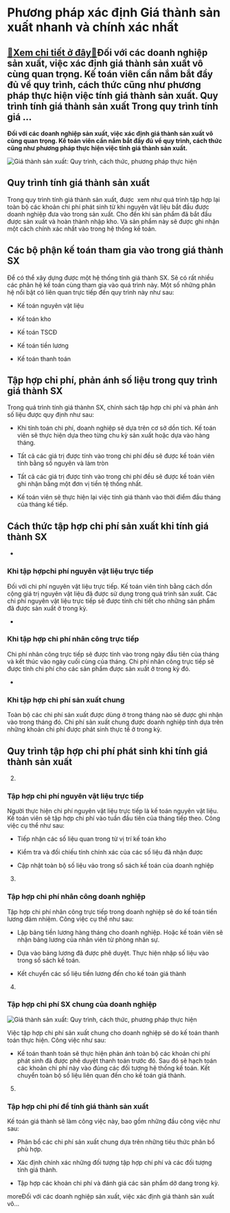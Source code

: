 Phương pháp xác định Giá thành sản xuất nhanh và chính xác nhất
===============================================================

[:gift:Xem chi tiết ở đây:gift:](https://hddtvn.com/phuong-phap-xac-dinh-gia-thanh-san-xuat-nhanh-va-chinh-xac-nhat/)Đối với các doanh nghiệp sản xuất, việc xác định giá thành sản xuất vô cùng quan trọng. Kế toán viên cần nắm bắt đầy đủ về quy trình, cách thức cũng như phương pháp thực hiện việc tính giá thành sản xuất. Quy trình tính giá thành sản xuất Trong quy trình tính giá …
-------------------------------------------------------------------------------------------------------------------------------------------------------------------------------------------------------------------------------------------------------------------------

**Đối với các doanh nghiệp sản xuất, việc xác định giá thành sản xuất vô cùng quan trọng. Kế toán viên cần nắm bắt đầy đủ về quy trình, cách thức cũng như phương pháp thực hiện việc tính giá thành sản xuất.**


![Giá thành sản xuất: Quy trình, cách thức, phương pháp thực hiện](https://hddtvn.com/wp-content/uploads/2021/01/25446910.jpg)


Quy trình tính giá thành sản xuất
---------------------------------


Trong quy trình tính giá thành sản xuất, được  xem như quá trình tập hợp lại toàn bộ các khoản chi phí phát sinh từ khi nguyên vật liệu bắt đầu được doanh nghiệp đưa vào trong sản xuất. Cho đến khi sản phẩm đã bắt đầu được sản xuất và hoàn thành nhập kho. Và sản phẩm này sẽ được ghi nhận một cách chính xác nhất vào trong hệ thống kế toán.


Các bộ phận kế toán tham gia vào trong giá thành SX
---------------------------------------------------


Để có thể xây dựng được một hệ thống tính giá thành SX. Sẽ có rất nhiều các phân hệ kế toán cùng tham gia vào quá trình này. Một số những phân hệ nổi bật có liên quan trực tiếp đến quy trình này như sau:




* Kế toán nguyên vật liệu

* Kế toán kho

* Kế toán TSCĐ

* Kế toán tiền lương

* Kế toán thanh toán



Tập hợp chi phí, phản ánh số liệu trong quy trình giá thành SX
--------------------------------------------------------------


Trong quá trình tính giá thànhn SX, chính sách tập hợp chi phí và phản ánh số liệu được quy định như sau:




* Khi tính toán chi phí, doanh nghiệp sẽ dựa trên cơ sở dồn tích. Kế toán viên sẽ thực hiện dựa theo từng chu kỳ sản xuất hoặc dựa vào hàng tháng.

* Tất cả các giá trị được tính vào trong chi phí đều sẽ được kế toán viên tính bằng số nguyên và làm tròn

* Tất cả các giá trị được tính vào trong chi phí đều sẽ được kế toán viên ghi nhận bằng một đơn vị tiền tệ thống nhất.

* Kế toán viên sẽ thực hiện lại việc tính giá thành vào thời điểm đầu tháng của tháng kế tiếp.



Cách thức tập hợp chi phí sản xuất khi tính giá thành SX
--------------------------------------------------------




* 
### Khi tập hợpchi phí nguyên vật liệu trực tiếp






Đối với chi phí nguyên vật liệu trực tiếp. Kế toán viên tính bằng cách dồn cộng giá trị nguyên vật liệu đã được sử dụng trong quá trình sản xuất. Các chi phí nguyên vật liệu trực tiếp sẽ được tính chi tiết cho những sản phẩm đã được sản xuất ở trong kỳ.




* 
### Khi tập hợp chi phí nhân công trực tiếp






Chi phí nhân công trực tiếp sẽ được tính vào trong ngày đầu tiên của tháng và kết thúc vào ngày cuối cùng của tháng. Chi phí nhân công trực tiếp sẽ được tính chi phí cho các sản phẩm được sản xuất ở trong kỳ đó.




* 
### Khi tập hợp chi phí sản xuất chung






Toàn bộ các chi phí sản xuất được dùng ở trong tháng nào sẽ được ghi nhận vào trong tháng đó. Chi phí sản xuất chung được doanh nghiệp tính dựa trên những khoản chi phí được phát sinh thực tế ở trong kỳ.


Quy trình tập hợp chi phí phát sinh khi tính giá thành sản xuất
---------------------------------------------------------------




2. 
### Tập hợp chi phí nguyên vật liệu trực tiếp






Người thực hiện chi phí nguyên vật liệu trực tiếp là kế toán nguyên vật liệu. Kế toán viên sẽ tập hợp chi phí vào tuần đầu tiên của tháng tiếp theo. Công việc cụ thể như sau:




* Tiếp nhận các số liệu quan trong từ vị trí kế toán kho

* Kiểm tra và đối chiếu tính chính xác của các số liệu đã nhận được

* Cập nhật toàn bộ số liệu vảo trong sổ sách kế toán của doanh nghiệp





3. 
### Tập hợp chi phí nhân công doanh nghiệp






Tập hợp chi phí nhân công trực tiếp trong doanh nghiệp sẽ do kế toán tiền lương đảm nhiệm. Công việc cụ thể như sau:




* Lập bảng tiền lương hàng tháng cho doanh nghiệp. Hoặc kế toán viên sẽ nhận bảng lương của nhân viên từ phòng nhân sự.

* Dựa vào bảng lương đã được phê duyệt. Thực hiện nhập số liệu vào trong số sách kế toán.

* Kết chuyển các số liệu tiền lương đến cho kế toán giá thành





4. 
### Tập hợp chi phí SX chung của doanh nghiệp






![Giá thành sản xuất: Quy trình, cách thức, phương pháp thực hiện](https://hddtvn.com/wp-content/uploads/2021/01/98092588.jpg)


Việc tập hợp chi phí sản xuất chung cho doanh nghiệp sẽ do kế toán thanh toán thực hiện. Công việc như sau:




* Kế toán thanh toán sẽ thực hiện phản ánh toàn bộ các khoản chi phí phát sinh đã được phê duyệt thanh toán trước đó. Sau đó sẽ hạch toán các khoản chi phí này vào đúng các đối tượng hệ thống kế toán. Kết chuyển toàn bộ số liệu liên quan đến cho kế toán giá thành.





5. 
### Tập hợp chi phí để tính giá thành sản xuất






Kế toán giá thành sẽ làm công việc này, bao gồm những đầu công việc như sau:




* Phân bổ các chi phí sản xuất chung dựa trên những tiêu thức phân bổ phù hợp.

* Xác định chính xác những đối tượng tập hợp chí phí và các đối tượng tính giá thành.

* Tập hợp các khoản chi phí và đánh giá các sản phẩm dở dang trong kỳ.



moreĐối với các doanh nghiệp sản xuất, việc xác định giá thành sản xuất vô…

